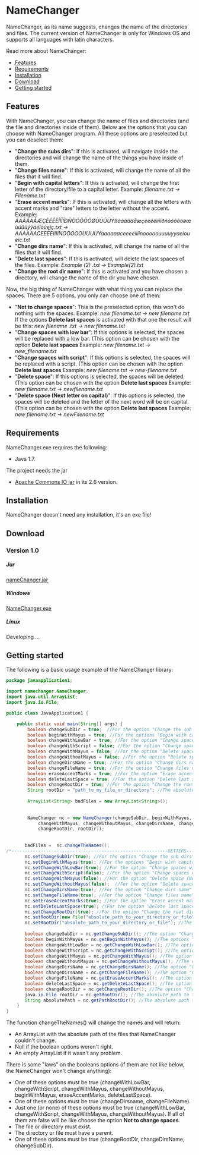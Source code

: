 # NameChanger


NameChanger, as its name suggests, changes the name of the directories and files. The current version of NameChanger is only for Windows OS and supports all languages with latin characters.


Read more about NameChanger: 
  - [Features](#features)
  - [Requirements](#requirements)
  - [Installation](#installation)
  - [Download](#download)
  - [Getting started](#getting-started)





## Features

With NameChanger, you can change the name of files and directories (and the file and directories inside of them). Below are the options that you can choose with NameChanger program. All these options are preselected but you can deselect them:

  - "<strong>Change the subs dirs</strong>": If this is activated, will navigate inside the directories and will change the name of the things you have inside of them.
  - "<strong>Change files name</strong>": If this is activated, will change the name of all the files that it will find.
  - "<strong>Begin with capital letters</strong>": If this is activated, will change the first letter of the directory/file to a capital letter. 
  Example: <I>filename.txt -> Filename.txt</I>
  - "<strong>Erase accent marks</strong>": If this is activated, will change all the letters with accent marks and "rare" letters to the letter without the accent. 
  Example: <I>ÀÁÂÃÄÅÆÇÈÉÊËÌÍÎÏÐÑÒÓÔÕÖØÙÚÛÜÝßàáâãäåæçèéêëìíîïðñòóôõöøœùúûüýÿāēīōūęįç.txt -> AAAAAACEEEEIIIINOOOOOUUUUYaaaaaaceeeeiiiinooooouuuuyyaeioueic.txt</I>
  - "<strong>Change dirs name</strong>": If this is activated, will change the name of all the files that it will find.
  - "<strong>Delete last spaces</strong>": If this is activated, will delete the last spaces of the files. 
  Example: <I>Example (2) .txt -> Example(2).txt</I>
  - "<strong>Change the root dir name</strong>": If this is activated and you have chosen a directory, will change the name of the dir you have chosen.
  
  
  
Now, the big thing of NameChanger with what thing you can replace the spaces. There are 5 options, you only can choose one of them:
   - "<strong>Not to change spaces</strong>": This is the preselected option, this won't do nothing with the spaces.
  Example: <I>new filename.txt -> new filename.txt</I>
  If the options <strong>Delete last spaces</strong> is activated with that one the result will be this: <I>new filename .txt -> new filename.txt</I>
  - "<strong>Change spaces with low bar</strong>": If this options is selected, the spaces will be replaced with a low bar. (This option can be chosen with the option <strong>Delete last spaces</strong>
  Example: <I>new filename.txt -> new_filename.txt</I>
  - "<strong>Change spaces with script</strong>": If this options is selected, the spaces will be replaced with a script. (This option can be chosen with the option <strong>Delete last spaces</strong>
  Example: <I>new filename.txt -> new-filename.txt</I>
  - "<strong>Delete space</strong>": If this options is selected, the spaces will be deleted. (This option can be chosen with the option <strong>Delete last spaces</strong>
  Example: <I>new filename.txt -> newfilename.txt</I>
  - "<strong>Delete space (Next letter on capital)</strong>": If this options is selected, the spaces will be deleted and the letter of the next word will be on capital. (This option can be chosen with the option <strong>Delete last spaces</strong>
  Example: <I>new filename.txt -> newFilename.txt</I>
  
  
  
  
## Requirements

NameChanger.exe requires the following:
- Java 1.7.

The project needs the jar 
- <a href="https://commons.apache.org/proper/commons-io/download_io.cgi">Apache Commons IO jar</a> in its 2.6 version.





## Installation

NameChanger doesn't need any installation, it's an exe file!






## Download

### Version 1.0

##### Jar
<a href="https://mega.nz/#!Fc0nlbZC!K9gct8x9Gh5o4E479fWvjOPYa8Ux70Hie4sC3XC4DLY">nameChanger.jar</a>
##### Windows
<a href="https://mega.nz/#!0RV2nAwL!jxsl5DGKWmFNf8oSLOQFnjNj1UIdoSAUsnJ5XzxvxEc">NameChanger.exe</a>
##### Linux
Developing ...







## Getting started

The following is a basic usage example of the NameChanger library:

```java
package javaapplication1;

import namechanger.NameChanger;
import java.util.ArrayList;
import java.io.File;

public class JavaApplication1 {

    public static void main(String[] args) {
        boolean changeSubDir = true;  //For the option "Change the sub dirs"
        boolean beginWithMayus = true; //For the options "Begin with capital letters"
        boolean changeWithLowBar = true; //For the option "Change spaces with low bar"
        boolean changeWithScript = false; //For the option "Change spaces with script"
        boolean changeWithMayus = false; //For the option "Delete space (Next letter on capital)"
        boolean changeWithoutMayus = false; //For the option "Delete space"
        boolean changeDirsName = true; //For the option "Change dirs name"
        boolean changeFileName = true; //For the option "Change files name"
        boolean eraseAccentMarks = true; //For the option "Erase accent marks"
        boolean deleteLastSpace = true; //For the option "Delete last spaces"
        boolean changeRootDir = true; //For the option "Change the root dir name"
        String rootDir = "path_to_my_file_or_directory"; //The absolute path to the file or directory
        
        ArrayList<String> badFiles = new ArrayList<String>();
        
        
        NameChanger nc = new NameChanger(changeSubDir, beginWithMayus, changeWithLowBar, changeWithScript,
            changeWithMayus, changeWithoutMayus, changeDirsName, changeFileName, eraseAccentMarks, deleteLastSpace, 
            changeRootDir, rootDir));
            
        
       badFiles =  nc.changeTheNames(); 
/*-----------------------------------------------------------GETTERS---SETTERS--------------------------------------------------------*/
       nc.setChangeSubDir(true); //For the option "Change the sub dirs"
       nc.setBeginWithMayus(true); //For the options "Begin with capital letters"
       nc.setChangeWithLowBar(true); //For the option "Change spaces with low bar"
       nc.setChangeWithScript(false); //For the option "Change spaces with script"
       nc.setChangeWithMayus(false); //For the option "Delete space (Next letter on capital)"
       nc.setChangeWithoutMayus(false);  //For the option "Delete space"
       nc.setChangeDirsName(true); //For the option "Change dirs name"
       nc.setChangeFileName(true); //For the option "Change files name"
       nc.setEraseAccentMarks(true); //For the option "Erase accent marks"
       nc.setDeleteLastSpace(true); //For the option "Delete last spaces"
       nc.setChangeRootDir(true); //For the option "Change the root dir name"
       nc.setRootDir(new File("absolute_path_to_your_directory_or_file"); //The absolute path to the file or directory
       nc.setRootDir("absolute_path_to_your_directory_or_file"); //The absolute path to the file or directory
       
       boolean changeSubDir = nc.getChangeSubDir(); //The option "Change the sub dirs"
       boolean beginWithMayus = nc.getBeginWithMayus(); //The options "Begin with capital letters"
       boolean changeWithLowBar = nc.getChangeWithLowBar(); //The option "Change spaces with low bar"
       boolean changeWithScript = nc.getChangeWithScript(); //The option "Change spaces with script"
       boolean changeWithMayus = nc.getChangeWithMayus(); //The option "Delete space (Next letter on capital)"
       boolean changeWithoutMayus = nc.getChangeWithoutMayus(); //The option "Delete space"
       boolean changeDirsName = nc.getChangeDirsName(); //The option "Change dirs name"
       boolean changeDirsName = nc.getChangeFileName(); //The option "Change files name"
       boolean changeFileName = nc.getEraseAccentMarks(); //The option "Erase accent marks"
       boolean deleteLastSpace = nc.getDeleteLastSpace(); //The option "Delete last spaces"
       boolean changeRootDir = nc.getChangeRootDir(); //The option "Change the root dir name"
       java.io.File rootDir = nc.getRootDir(); //The absolute path to the file or directory
       String absolutePath = nc.getPathRootDir(); //The absolute path to the file or directory
    }
}
```
The function changeTheNames() will change the names and will return:
  - An ArrayList with the absolute path of the files that NameChanger couldn't change. 
  - Null if the boolean options weren't right.
  - An empty ArrayList if it wasn't any problem.

There is some "laws" on the booleans options (if them are not like below, the NameChanger won't change anything): 
  - One of these options must be true (changeWithLowBar, changeWithScript, changeWithMayus, changeWithoutMayus, beginWithMayus, eraseAccentMarks, deleteLastSpace).
  - One of these options must be true (changeDirsname, changeFileName).
  - Just one (or none) of these options must be true (changeWithLowBar, changeWithScript, changeWithMayus, changeWithoutMayus). If all of them are false will be like choose the option <strong>Not to change spaces</strong>.
  - The file or directory must exist.
  - The directory or file must have a parent.
  - One of these options must be true (changeRootDir, changeDirsName, changeSubDir).
